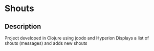 # Shouts

## Description
Project developed in Clojure using joodo and Hyperion
Displays a list of shouts (messages) and adds new shouts
